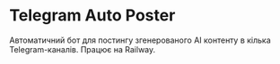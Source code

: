 # Telegram Auto Poster

Автоматичний бот для постингу згенерованого AI контенту в кілька Telegram-каналів. Працює на Railway.

